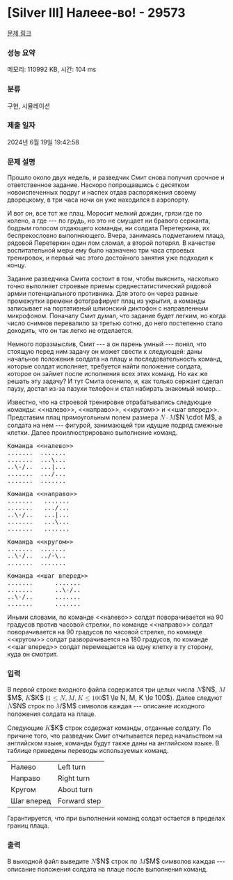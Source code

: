 # [Silver III] Налеее-во! - 29573 

[문제 링크](https://www.acmicpc.net/problem/29573) 

### 성능 요약

메모리: 110992 KB, 시간: 104 ms

### 분류

구현, 시뮬레이션

### 제출 일자

2024년 6월 19일 19:42:58

### 문제 설명

<p>Прошло около двух недель, и разведчик Смит снова получил срочное и ответственное задание. Наскоро попрощавшись с десятком новоиспеченных подруг и наспех отдав распоряжения своему дворецкому, в три часа ночи он уже находился в аэропорту.</p>

<p>И вот он, все тот же плац. Моросит мелкий дождик, грязи где по колено, а где --- по грудь, но это не смущает ни бравого сержанта, бодрым голосом отдающего команды, ни солдата Перетеркина, их беспрекословно выполняющего. Вчера, занимаясь подметанием плаца, рядовой Перетеркин один лом сломал, а второй потерял. В качестве воспитательной меры ему было назначено три часа строевых тренировок, и первый час этого достойного занятия уже подходил к концу.</p>

<p>Задание разведчика Смита состоит в том, чтобы выяснить, насколько точно выполняет строевые приемы среднестатистический рядовой армии потенциального противника. Для этого он через равные промежутки времени фотографирует плац из укрытия, а команды записывает на портативный шпионский диктофон с направленным микрофоном. Поначалу Смит думал, что задание будет легким, но когда число снимков перевалило за третью сотню, до него постепенно стало доходить, что он так легко не отделается.</p>

<p>Немного поразмыслив, Смит --- а он парень умный --- понял, что стоящую перед ним задачу он может свести к следующей: даны начальное положения солдата на плацу и последовательность команд, которые солдат исполняет, требуется найти положение солдата, которое он займет после исполнения всех этих команд. Но как же решать эту задачу? И тут Смита осенило, и, как только сержант сделал паузу, достал из-за пазухи телефон и стал набирать знакомый номер...</p>

<p>Известно, что на строевой тренировке отрабатывались следующие команды: <<налево>>, <<направо>>, <<кругом>> и <<шаг вперед>>. Представим плац прямоугольным полем размера <mjx-container class="MathJax" jax="CHTML" style="font-size: 109%; position: relative;"><mjx-math class="MJX-TEX" aria-hidden="true"><mjx-mi class="mjx-i"><mjx-c class="mjx-c1D441 TEX-I"></mjx-c></mjx-mi><mjx-mo class="mjx-n" space="3"><mjx-c class="mjx-c22C5"></mjx-c></mjx-mo><mjx-mi class="mjx-i" space="3"><mjx-c class="mjx-c1D440 TEX-I"></mjx-c></mjx-mi></mjx-math><mjx-assistive-mml unselectable="on" display="inline"><math xmlns="http://www.w3.org/1998/Math/MathML"><mi>N</mi><mo>⋅</mo><mi>M</mi></math></mjx-assistive-mml><span aria-hidden="true" class="no-mathjax mjx-copytext">$N \cdot M$</span></mjx-container>, а солдата на нем --- фигурой, занимающей три идущие подряд смежные клетки. Далее проиллюстрировано выполнение команд.</p>

<pre>Команда <<налево>>
.......  .......
.......  ...\...
..\-/..  ...|...
.......  .../...
.......  .......</pre>

<pre>Команда <<направо>>
.......   .......
.......   .../...
..\-/..   ...|...
.......   ...\...
.......   .......</pre>

<pre>Команда <<кругом>>
.......  .......
..\-/..  ../-\..
.......  .......</pre>

<pre>Команда <<шаг вперед>>
.......      .......
.......      ..\-/..
..\-/..      .......
.......      .......
</pre>

<p>Иными словами, по команде <<налево>> солдат поворачивается на 90 градусов против часовой стрелки, по команде <<направо>> солдат поворачивается на 90 градусов по часовой стрелке, по команде <<кругом>> солдат разворачивается на 180 градусов, по команде <<шаг вперед>> солдат перемещается на одну клетку в ту сторону, куда он смотрит.</p>

### 입력 

 <p>В первой строке входного файла содержатся три целых числа <mjx-container class="MathJax" jax="CHTML" style="font-size: 109%; position: relative;"><mjx-math class="MJX-TEX" aria-hidden="true"><mjx-mi class="mjx-i"><mjx-c class="mjx-c1D441 TEX-I"></mjx-c></mjx-mi></mjx-math><mjx-assistive-mml unselectable="on" display="inline"><math xmlns="http://www.w3.org/1998/Math/MathML"><mi>N</mi></math></mjx-assistive-mml><span aria-hidden="true" class="no-mathjax mjx-copytext">$N$</span></mjx-container>, <mjx-container class="MathJax" jax="CHTML" style="font-size: 109%; position: relative;"><mjx-math class="MJX-TEX" aria-hidden="true"><mjx-mi class="mjx-i"><mjx-c class="mjx-c1D440 TEX-I"></mjx-c></mjx-mi></mjx-math><mjx-assistive-mml unselectable="on" display="inline"><math xmlns="http://www.w3.org/1998/Math/MathML"><mi>M</mi></math></mjx-assistive-mml><span aria-hidden="true" class="no-mathjax mjx-copytext">$M$</span></mjx-container>, <mjx-container class="MathJax" jax="CHTML" style="font-size: 109%; position: relative;"><mjx-math class="MJX-TEX" aria-hidden="true"><mjx-mi class="mjx-i"><mjx-c class="mjx-c1D43E TEX-I"></mjx-c></mjx-mi></mjx-math><mjx-assistive-mml unselectable="on" display="inline"><math xmlns="http://www.w3.org/1998/Math/MathML"><mi>K</mi></math></mjx-assistive-mml><span aria-hidden="true" class="no-mathjax mjx-copytext">$K$</span></mjx-container> (<mjx-container class="MathJax" jax="CHTML" style="font-size: 109%; position: relative;"><mjx-math class="MJX-TEX" aria-hidden="true"><mjx-mn class="mjx-n"><mjx-c class="mjx-c31"></mjx-c></mjx-mn><mjx-mo class="mjx-n" space="4"><mjx-c class="mjx-c2264"></mjx-c></mjx-mo><mjx-mi class="mjx-i" space="4"><mjx-c class="mjx-c1D441 TEX-I"></mjx-c></mjx-mi><mjx-mo class="mjx-n"><mjx-c class="mjx-c2C"></mjx-c></mjx-mo><mjx-mi class="mjx-i" space="2"><mjx-c class="mjx-c1D440 TEX-I"></mjx-c></mjx-mi><mjx-mo class="mjx-n"><mjx-c class="mjx-c2C"></mjx-c></mjx-mo><mjx-mi class="mjx-i" space="2"><mjx-c class="mjx-c1D43E TEX-I"></mjx-c></mjx-mi><mjx-mo class="mjx-n" space="4"><mjx-c class="mjx-c2264"></mjx-c></mjx-mo><mjx-mn class="mjx-n" space="4"><mjx-c class="mjx-c31"></mjx-c><mjx-c class="mjx-c30"></mjx-c><mjx-c class="mjx-c30"></mjx-c></mjx-mn></mjx-math><mjx-assistive-mml unselectable="on" display="inline"><math xmlns="http://www.w3.org/1998/Math/MathML"><mn>1</mn><mo>≤</mo><mi>N</mi><mo>,</mo><mi>M</mi><mo>,</mo><mi>K</mi><mo>≤</mo><mn>100</mn></math></mjx-assistive-mml><span aria-hidden="true" class="no-mathjax mjx-copytext">$1 \le N, M, K \le 100$</span></mjx-container>). Далее следуют <mjx-container class="MathJax" jax="CHTML" style="font-size: 109%; position: relative;"><mjx-math class="MJX-TEX" aria-hidden="true"><mjx-mi class="mjx-i"><mjx-c class="mjx-c1D441 TEX-I"></mjx-c></mjx-mi></mjx-math><mjx-assistive-mml unselectable="on" display="inline"><math xmlns="http://www.w3.org/1998/Math/MathML"><mi>N</mi></math></mjx-assistive-mml><span aria-hidden="true" class="no-mathjax mjx-copytext">$N$</span></mjx-container> строк по <mjx-container class="MathJax" jax="CHTML" style="font-size: 109%; position: relative;"><mjx-math class="MJX-TEX" aria-hidden="true"><mjx-mi class="mjx-i"><mjx-c class="mjx-c1D440 TEX-I"></mjx-c></mjx-mi></mjx-math><mjx-assistive-mml unselectable="on" display="inline"><math xmlns="http://www.w3.org/1998/Math/MathML"><mi>M</mi></math></mjx-assistive-mml><span aria-hidden="true" class="no-mathjax mjx-copytext">$M$</span></mjx-container> символов каждая --- описание исходного положения солдата на плаце.</p>

<p>Следующие <mjx-container class="MathJax" jax="CHTML" style="font-size: 109%; position: relative;"><mjx-math class="MJX-TEX" aria-hidden="true"><mjx-mi class="mjx-i"><mjx-c class="mjx-c1D43E TEX-I"></mjx-c></mjx-mi></mjx-math><mjx-assistive-mml unselectable="on" display="inline"><math xmlns="http://www.w3.org/1998/Math/MathML"><mi>K</mi></math></mjx-assistive-mml><span aria-hidden="true" class="no-mathjax mjx-copytext">$K$</span></mjx-container> строк содержат команды, отданные солдату. По причине того, что разведчик Смит отчитывается перед начальством на английском языке, команды будут также даны на английском языке. В таблице приведены переводы используемых команд.</p>

<table class="table table-bordered th-center td-center table-center-40">
	<tbody>
		<tr>
			<td>Налево</td>
			<td>Left turn</td>
		</tr>
		<tr>
			<td>Направо</td>
			<td>Right turn</td>
		</tr>
		<tr>
			<td>Кругом</td>
			<td>About turn</td>
		</tr>
		<tr>
			<td>Шаг вперед</td>
			<td>Forward step</td>
		</tr>
	</tbody>
</table>

<p>Гарантируется, что при выполнении команд солдат остается в пределах границ плаца.</p>

### 출력 

 <p>В выходной файл выведите <mjx-container class="MathJax" jax="CHTML" style="font-size: 109%; position: relative;"><mjx-math class="MJX-TEX" aria-hidden="true"><mjx-mi class="mjx-i"><mjx-c class="mjx-c1D441 TEX-I"></mjx-c></mjx-mi></mjx-math><mjx-assistive-mml unselectable="on" display="inline"><math xmlns="http://www.w3.org/1998/Math/MathML"><mi>N</mi></math></mjx-assistive-mml><span aria-hidden="true" class="no-mathjax mjx-copytext">$N$</span></mjx-container> строк по <mjx-container class="MathJax" jax="CHTML" style="font-size: 109%; position: relative;"><mjx-math class="MJX-TEX" aria-hidden="true"><mjx-mi class="mjx-i"><mjx-c class="mjx-c1D440 TEX-I"></mjx-c></mjx-mi></mjx-math><mjx-assistive-mml unselectable="on" display="inline"><math xmlns="http://www.w3.org/1998/Math/MathML"><mi>M</mi></math></mjx-assistive-mml><span aria-hidden="true" class="no-mathjax mjx-copytext">$M$</span></mjx-container> символов каждая --- описание положения солдата на плаце после выполнения команд.</p>


